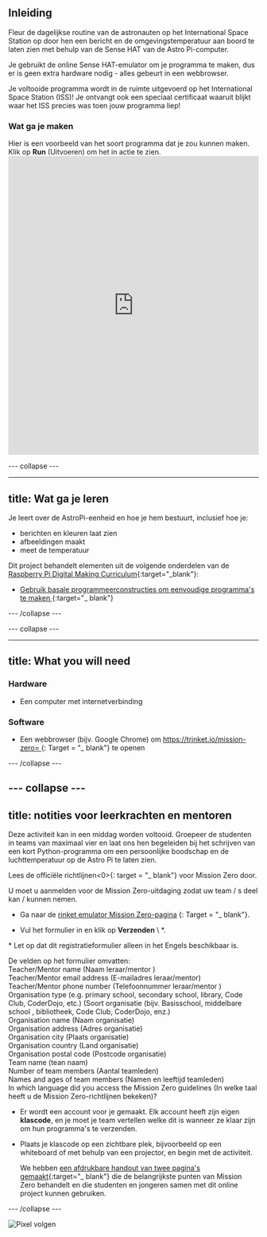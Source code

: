 ## Inleiding

Fleur de dagelijkse routine van de astronauten op het International Space Station op door hen een bericht en de omgevingstemperatuur aan boord te laten zien met behulp van de Sense HAT van de Astro Pi-computer.

Je gebruikt de online Sense HAT-emulator om je programma te maken, dus er is geen extra hardware nodig - alles gebeurt in een webbrowser.

Je voltooide programma wordt in de ruimte uitgevoerd op het International Space Station (ISS)! Je ontvangt ook een speciaal certificaat waaruit blijkt waar het ISS precies was toen jouw programma liep!

### Wat ga je maken

Hier is een voorbeeld van het soort programma dat je zou kunnen maken. Klik op **Run** (Uitvoeren) om het in actie te zien. <iframe src="https://trinket.io/embed/python/069f6138f7?outputOnly=true&start=result" width="100%" height="600" frameborder="0" marginwidth="0" marginheight="0" allowfullscreen mark="crwd-mark"></iframe> 

\--- collapse \---

* * *

## title: Wat ga je leren

Je leert over de AstroPi-eenheid en hoe je hem bestuurt, inclusief hoe je:

+ berichten en kleuren laat zien
+ afbeeldingen maakt
+ meet de temperatuur

Dit project behandelt elementen uit de volgende onderdelen van de [Raspberry Pi Digital Making Curriculum](http://rpf.io/curriculum){:target="_blank"}:

+ [ Gebruik basale programmeerconstructies om eenvoudige programma's te maken ](https://curriculum.raspberrypi.org/programming/creator/) {:target="_ blank"}

\--- /collapse \---

\--- collapse \---

* * *

## title: What you will need

### Hardware

+ Een computer met internetverbinding

### Software

+ Een webbrowser (bijv. Google Chrome) om [https://trinket.io/mission-zero= ](https://trinket.io/mission-zero){: Target = "_ blank"} te openen

\--- /collapse \---

## \--- collapse \---

## title: notities voor leerkrachten en mentoren

Deze activiteit kan in een middag worden voltooid. Groepeer de studenten in teams van maximaal vier en laat ons hen begeleiden bij het schrijven van een kort Python-programma om een ​​persoonlijke boodschap en de luchttemperatuur op de Astro Pi te laten zien.

Lees de officiële richtlijnen<0>{: target = "_ blank"} voor Mission Zero door.</p> 

U moet u aanmelden voor de Mission Zero-uitdaging zodat uw team / s deel kan / kunnen nemen.

+ Ga naar de [rinket emulator Mission Zero-pagina](https://trinket.io/mission-zero/register) {: Target = "_ blank"}.

+ Vul het formulier in en klik op **Verzenden** \ *.

\* Let op dat dit registratieformulier alleen in het Engels beschikbaar is.

De velden op het formulier omvatten:  
Teacher/Mentor name (Naam leraar/mentor )  
Teacher/Mentor email address (E-mailadres leraar/mentor)  
Teacher/Mentor phone number (Telefoonnummer leraar/mentor )  
Organisation type (e.g. primary school, secondary school, library, Code Club, CoderDojo, etc.) (Soort organisatie (bijv. Basisschool, middelbare school , bibliotheek, Code Club, CoderDojo, enz.)  
Organisation name (Naam organisatie)  
Organisation address (Adres organisatie)  
Organisation city (Plaats organisatie)  
Organisation country (Land organisatie)  
Organisation postal code (Postcode organisatie)  
Team name (tean naam)  
Number of team members (Aantal teamleden)  
Names and ages of team members (Namen en leeftijd teamleden)  
In which language did you access the Mission Zero guidelines (In welke taal heeft u de Mission Zero-richtlijnen bekeken)?

+ Er wordt een account voor je gemaakt. Elk account heeft zijn eigen **klascode**, en je moet je team vertellen welke dit is wanneer ze klaar zijn om hun programma's te verzenden.

+ Plaats je klascode op een zichtbare plek, bijvoorbeeld op een whiteboard of met behulp van een projector, en begin met de activiteit.
    
    We hebben [een afdrukbare handout van twee pagina's gemaakt](https://astro-pi.org/astro_pi_mission_zero_project_print_out_v10_print/){:target="_ blank"} die de belangrijkste punten van Mission Zero behandelt en die studenten en jongeren samen met dit online project kunnen gebruiken.

\--- /collapse \---

![Pixel volgen](https://code.org/api/hour/begin_raspberrypi_astropi.png)
